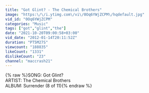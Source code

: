 ```yaml
---
title: "Got Glint? - The Chemical Brothers"
image: "https:\/\/i.ytimg.com\/vi\/0Oq6YWjZCPM\/hqdefault.jpg"
vid_id: "0Oq6YWjZCPM"
categories: "Music"
tags: ["got","glint","the"]
date: "2021-10-20T09:00:58+03:00"
vid_date: "2012-01-14T20:11:52Z"
duration: "PT5M27S"
viewcount: "188835"
likeCount: "1331"
dislikeCount: "23"
channel: "maccrash21"
---
```

{% raw %}SONG: Got Glint?<br />ARTIST: The Chemical Brothers<br />ALBUM: Surrender (8 of 11){% endraw %}

